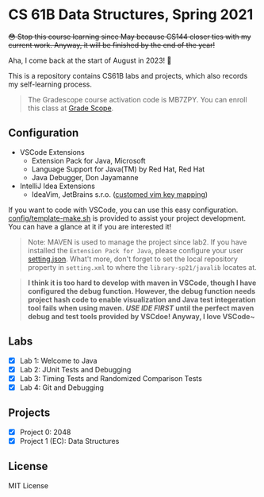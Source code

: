 # CS 61B Data Structures, Spring 2021

~~:flushed: Stop this course learning since May because CS144 closer ties with my current work. Anyway, it will be finished by the end of the year!~~

Aha, I come back at the start of August in 2023! :rocket:

This is a repository contains CS61B labs and projects, which also records my self-learning process.

> The Gradescope course activation code is MB7ZPY. You can enroll this class at [Grade Scope](https://www.gradescope.com).

## Configuration

- VSCode Extensions
  - Extension Pack for Java, Microsoft
  - Language Support for Java(TM) by Red Hat, Red Hat
  - Java Debugger, Don Jayamanne
- IntelliJ Idea Extensions
  - IdeaVim, JetBrains s.r.o. ([customed vim key mapping](https://github.com/HangX-Ma/dotfiles/blob/main/idea/.ideavimrc))

If you want to code with VSCode, you can use this easy configuration. [config/template-make.sh](config/template-make.sh) is provided to assist your project development. You can have a glance at it if you are interested it!

> Note: MAVEN is used to manage the project since lab2. If you have installed the `Extension Pack for Java`, please configure your user [setting.json](config/template-setting.json).  What't more, don't forget to set the local repository property in `setting.xml` to where the `library-sp21/javalib` locates at. 

> **I think it is too hard to develop with maven in VSCode, though I have configured the debug function. However, the debug function needs project hash code to enable visualization and Java test integeration tool fails when using maven. _USE IDE FIRST_ until the perfect maven debug and test tools provided by VSCdoe! Anyway, I love VSCode~**

## Labs

- [x] Lab 1: Welcome to Java
- [x] Lab 2: JUnit Tests and Debugging
- [x] Lab 3: Timing Tests and Randomized Comparison Tests
- [x] Lab 4: Git and Debugging

## Projects

- [x] Project 0: 2048
- [x] Project 1 (EC): Data Structures

## License

MIT License
